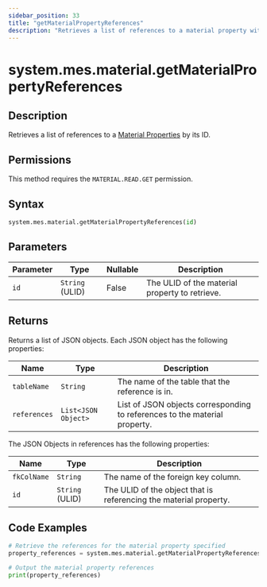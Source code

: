 ```yaml
---
sidebar_position: 33
title: "getMaterialPropertyReferences"
description: "Retrieves a list of references to a material property with the given ID."
---
```


# system.mes.material.getMaterialPropertyReferences

## Description

Retrieves a list of references to a [Material Properties](../../data-model/material-model/material-property) by its ID.


## Permissions

This method requires the `MATERIAL.READ.GET` permission.

## Syntax

```python
system.mes.material.getMaterialPropertyReferences(id)
```

## Parameters

| Parameter | Type            | Nullable | Description                                    |
|-----------|-----------------|----------|------------------------------------------------|
| `id`      | `String` (ULID) | False    | The ULID of the material property to retrieve. |

## Returns

Returns a list of JSON objects. Each JSON object has the following properties:

| Name         | Type                | Description                                                                |
|--------------|---------------------|----------------------------------------------------------------------------|
| `tableName`  | `String`            | The name of the table that the reference is in.                            |
| `references` | `List<JSON Object>` | List of JSON objects corresponding to references to the material property. |

The JSON Objects in references has the following properties:

| Name        | Type            | Description                                                       |
|-------------|-----------------|-------------------------------------------------------------------|
| `fkColName` | `String`        | The name of the foreign key column.                               |
| `id`        | `String` (ULID) | The ULID of the object that is referencing the material property. |

## Code Examples

```python
# Retrieve the references for the material property specified
property_references = system.mes.material.getMaterialPropertyReferences('01JQY39KNJ-E6AH9CCK-WM2XMMRW')

# Output the material property references
print(property_references)
```
